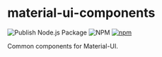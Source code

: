 # material-ui-components

![Publish Node.js Package](https://github.com/darrenfang/material-ui-components/workflows/Publish%20Node.js%20Package/badge.svg)
![NPM](https://img.shields.io/npm/l/@darrenfang/material-ui-components)
[![npm](https://img.shields.io/npm/v/@darrenfang/material-ui-components)](https://www.npmjs.com/package/@darrenfang/material-ui-components)

Common components for Material-UI.
